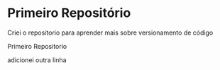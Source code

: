 # Primeiro Repositório

Criei o repositorio para aprender mais sobre versionamento de código 


 Primeiro Repositorio 


adicionei outra linha 
